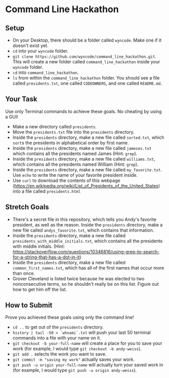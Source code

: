 # Command Line Hackathon

## Setup

* On your Desktop, there should be a folder called `wyncode`.  Make one if it doesn't exist yet.
* `cd` into your `wyncode` folder.
* `git clone https://github.com/wyncode/command_line_hackathon.git`. This will create a new folder called `command_line_hackathon` inside your `wyncode` folder.
* `cd` into `command_line_hackathon`.
* `ls` from within the `command_line_hackathon` folder.  You should see a file called `presidents.txt`, one called `CODEOWNERS`, and one called `README.md`.  

## Your Task

Use only Terminal commands to achieve these goals.  No cheating by using a GUI!

* Make a new directory called `presidents`.
* Move the `presidents.txt` file into the `presidents` directory.
* Inside the `presidents` directory, make a new file called `sorted.txt`, which `sort`s the presidents in alphabetical order by first name.
* Inside the `presidents` directory, make a new file called `jameses.txt` which contains all the presidents named James (Hint: `grep`).
* Inside the `presidents` directory, make a new file called `williams.txt`, which contains all the presidents named William (Hint: `grep`).
* Inside the `presidents` directory, make a new file called `my_favorite.txt`.   Use `echo` to write the name of your favorite president inside.
* Use `curl` to download the contents of this webpage (https://en.wikipedia.org/wiki/List_of_Presidents_of_the_United_States) into a file called `presidents.html`

## Stretch Goals

* There's a secret file in this repository, which tells you Andy's favorite president, as well as the reason.  Inside the `presidents` directory, make a new file called `andys_favorite.txt`, which contains that information.
* Inside the `presidents` directory, make a new file called `presidents_with_middle_initials.txt`, which contains all the presidents with middle initials. (Hint: https://stackoverflow.com/questions/10346816/using-grep-to-search-for-a-string-that-has-a-dot-in-it)
* Inside the `presidents` directory, make a new file called `common_first_names.txt`, which has all of the first names that occur more than once.
* Grover Cleveland is listed twice because he was elected to two nonconsecutive terms, so he shouldn't really be on this list.  Figure out how to get him off the list.

## How to Submit

Prove you achieved these goals using only the command line!

* `cd ..` to get out of the `presidents` directory.
* ```history | tail -50 > `whoami`.txt``` will push your last 50 terminal commands into a file with your name on it.
* `git checkout -b your-full-name` will create a place for you to save your work (for example, I would type `git checkout -b andy-weiss`).
* `git add .` selects the work you want to save.
* `git commit -m "saving my work"` actually saves your work.
* `git push -u origin your-full-name` will actually turn your saved work in (for example, I would type `git push -u origin andy-weiss`).
